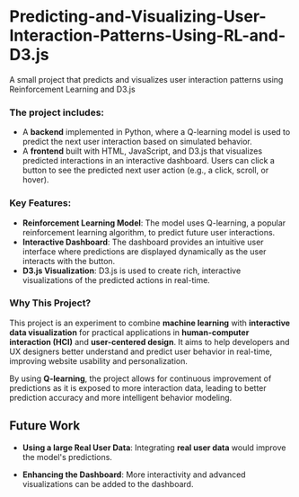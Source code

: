 # Predicting-and-Visualizing-User-Interaction-Patterns-Using-RL-and-D3.js
A small project that predicts and visualizes user interaction patterns using Reinforcement Learning and D3.js

### The project includes:
- A **backend** implemented in Python, where a Q-learning model is used to predict the next user interaction based on simulated behavior.
- A **frontend** built with HTML, JavaScript, and D3.js that visualizes predicted interactions in an interactive dashboard. Users can click a button to see the predicted next user action (e.g., a click, scroll, or hover).
  
### Key Features:
- **Reinforcement Learning Model**: The model uses Q-learning, a popular reinforcement learning algorithm, to predict future user interactions.
- **Interactive Dashboard**: The dashboard provides an intuitive user interface where predictions are displayed dynamically as the user interacts with the button.
- **D3.js Visualization**: D3.js is used to create rich, interactive visualizations of the predicted actions in real-time.
  
### Why This Project?
This project is an experiment to combine **machine learning** with **interactive data visualization** for practical applications in **human-computer interaction (HCI)** and **user-centered design**. It aims to help developers and UX designers better understand and predict user behavior in real-time, improving website usability and personalization.

By using **Q-learning**, the project allows for continuous improvement of predictions as it is exposed to more interaction data, leading to better prediction accuracy and more intelligent behavior modeling.

## Future Work
- **Using a large Real User Data**: Integrating **real user data** would improve the model's predictions.
  
- **Enhancing the Dashboard**: More interactivity and advanced visualizations can be added to the dashboard.
  

